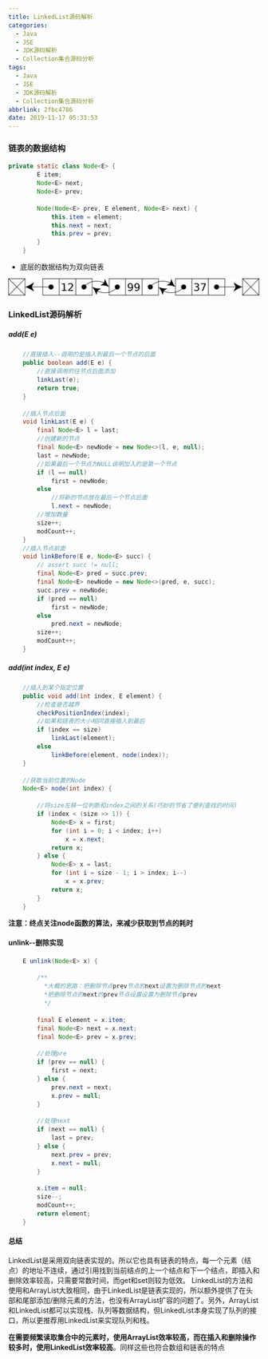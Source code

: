 ```yaml
---
title: LinkedList源码解析
categories:
  - Java
  - JSE
  - JDK源码解析
  - Collection集合源码分析
tags:
  - Java
  - JSE
  - JDK源码解析
  - Collection集合源码分析
abbrlink: 2fbc4786
date: 2019-11-17 05:33:53
---
```

### 链表的数据结构

```java
private static class Node<E> {
        E item;
        Node<E> next;
        Node<E> prev;

        Node(Node<E> prev, E element, Node<E> next) {
            this.item = element;
            this.next = next;
            this.prev = prev;
        }
    }
```

- 底层的数据结构为双向链表

![双向链表图示](https://github.com/mxsm/document/blob/master/image/datastructure/Doubly-linked-list.svg.png?raw=true)

### LinkedList源码解析

##### add(E e)

```java
    //直接插入--调用的是插入到最后一个节点的后面
    public boolean add(E e) {
        //直接调用的往节点后面添加
        linkLast(e);
        return true;
    }

	//插入节点后面
	void linkLast(E e) {
        final Node<E> l = last;
        //创建新的节点
        final Node<E> newNode = new Node<>(l, e, null);
        last = newNode;
        //如果最后一个节点为NULL说明加入的是第一个节点
        if (l == null)
            first = newNode;
        else
            //将新的节点放在最后一个节点后面
            l.next = newNode;
        //增加数量
        size++;
        modCount++;
    }
	//插入节点前面
    void linkBefore(E e, Node<E> succ) {
        // assert succ != null;
        final Node<E> pred = succ.prev;
        final Node<E> newNode = new Node<>(pred, e, succ);
        succ.prev = newNode;
        if (pred == null)
            first = newNode;
        else
            pred.next = newNode;
        size++;
        modCount++;
    }
```

##### add(int index, E e)

```java
    //插入到某个指定位置
	public void add(int index, E element) {
        //检查是否越界
        checkPositionIndex(index);
        //如果和链表的大小相同直接插入到最后
        if (index == size)
            linkLast(element);
        else
            linkBefore(element, node(index));
    }
	
	//获取当前位置的Node
	Node<E> node(int index) {
        
		//将size左移一位判断和index之间的关系(巧妙的节省了便利查找的时间)
        if (index < (size >> 1)) {
            Node<E> x = first;
            for (int i = 0; i < index; i++)
                x = x.next;
            return x;
        } else {
            Node<E> x = last;
            for (int i = size - 1; i > index; i--)
                x = x.prev;
            return x;
        }
    }

```

**注意：终点关注node函数的算法，来减少获取到节点的耗时**

#### unlink--删除实现

```java
    E unlink(Node<E> x) {
       
        /**
          *大概的思路：把删除节点prev节点的next设置为删除节点的next
          *把删除节点的next的prev节点设置设置为删除节点prev
          */
        
        final E element = x.item;
        final Node<E> next = x.next;
        final Node<E> prev = x.prev;
		
        //处理pre
        if (prev == null) {
            first = next;
        } else {
            prev.next = next;
            x.prev = null;
        }
		
        //处理next 
        if (next == null) {
            last = prev;
        } else {
            next.prev = prev;
            x.next = null;
        }

        x.item = null;
        size--;
        modCount++;
        return element;
    }
```

#### 总结

LinkedList是采用双向链表实现的。所以它也具有链表的特点，每一个元素（结点）的地址不连续，通过引用找到当前结点的上一个结点和下一个结点，即插入和删除效率较高，只需要常数时间，而get和set则较为低效。
 LinkedList的方法和使用和ArrayList大致相同，由于LinkedList是链表实现的，所以额外提供了在头部和尾部添加/删除元素的方法，也没有ArrayList扩容的问题了。另外，ArrayList和LinkedList都可以实现栈、队列等数据结构，但LinkedList本身实现了队列的接口，所以更推荐用LinkedList来实现队列和栈。

**在需要频繁读取集合中的元素时，使用ArrayList效率较高，而在插入和删除操作较多时，使用LinkedList效率较高**。同样这些也符合数组和链表的特点